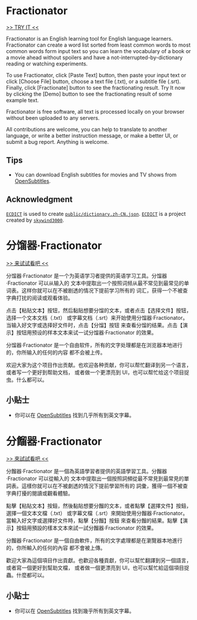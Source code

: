 # Fractionator

[>> TRY IT <<](https://tetrau.github.io/fractionator)

Fractionator is an English learning tool for English language learners. 
Fractionator can create a word list sorted from least common words to most common 
words form input text so you can learn the vocabulary of a book or a movie ahead 
without spoilers and have a not-interrupted-by-dictionary reading or watching 
experiments.

To use Fractionator, click [Paste Text] button, then paste your input text or 
click [Choose File] button, choose a text file (.txt), or a subtitle file (.srt). 
Finally, click [Fractionate] button to see the fractionating result. Try It now 
by clicking the [Demo] button to see the fractionating result of some example text. 

Fractionator is free software, all text is processed locally on your browser 
without been uploaded to any servers.

All contributions are welcome, you can help to translate to another language, or
write a better instruction message, or make a better UI, or submit a bug report.
Anything is welcome.

## Tips
- You can download English subtitles for movies and TV shows from 
[OpenSubtitles](https://www.opensubtitles.org/).

## Acknowledgment
[`ECDICT`](https://github.com/skywind3000/ECDICT) is used to create [`public/dictionary.zh-CN.json`](/public/dictionary.zh-CN.json). 
[`ECDICT`](https://github.com/skywind3000/ECDICT) is a project created by [`skywind3000`](https://github.com/skywind3000).

# 分馏器·Fractionator 

[>> 来试试看吧 <<](https://tetrau.github.io/fractionator)

分馏器·Fractionator 是一个为英语学习者提供的英语学习工具。分馏器·Fractionator 可以从输入的
文本中提取出一个按照词频从最不常见到最常见的单词表。这样你就可以在不被剧透的情况下提前学习所有的
词汇，获得一个不被查字典打扰的阅读或观看体验。

点击【粘贴文本】按钮，然后黏贴想要分馏的文本，或者点击【选择文件】按钮，选择一个文本文档（.txt）
或字幕文档（.srt）来开始使用分馏器·Fractionator。当输入好文字或选择好文件时，点击【分馏】按钮
来查看分馏的结果。点击【演示】按钮用预设的样本文本来试一试分馏器·Fractionator 的效果。

分馏器·Fractionator 是一个自由软件，所有的文字处理都是在浏览器本地进行的，你所输入的任何的内容
都不会被上传。

欢迎大家为这个项目作出贡献。也欢迎各种贡献，你可以帮忙翻译到另一个语言，或者写一个更好到帮助文档，
或者做一个更漂亮到 UI，也可以帮忙给这个项目捉虫。什么都可以。

## 小贴士
- 你可以在 [OpenSubtitles](https://www.opensubtitles.org/) 找到几乎所有到英文字幕。

# 分餾器·Fractionator

[>> 來試試看吧 <<](https://tetrau.github.io/fractionator)

分餾器·Fractionator 是一個為英語學習者提供的英語學習工具。分餾器·Fractionator 可以從輸入的
文本中提取出一個按照詞頻從最不常見到最常見的單詞表。這樣你就可以在不被劇透的情況下提前學習所有的
詞彙，獲得一個不被查字典打擾的閱讀或觀看體驗。

點擊【粘貼文本】按鈕，然後黏貼想要分餾的文本，或者點擊【選擇文件】按鈕，選擇一個文本文檔（.txt）
或字幕文檔（.srt）來開始使用分餾器·Fractionator。當輸入好文字或選擇好文件時，點擊【分餾】按鈕
來查看分餾的結果。點擊【演示】按鈕用預設的樣本文本來試一試分餾器·Fractionator 的效果。

分餾器·Fractionator 是一個自由軟件，所有的文字處理都是在瀏覽器本地進行的，你所輸入的任何的內容
都不會被上傳。

歡迎大家為這個項目作出貢獻。也歡迎各種貢獻，你可以幫忙翻譯到另一個語言，或者寫一個更好到幫助文檔，
或者做一個更漂亮到 UI，也可以幫忙給這個項目捉蟲。什麼都可以。

## 小貼士
- 你可以在 [OpenSubtitles](https://www.opensubtitles.org/) 找到幾乎所有到英文字幕。
